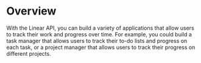 # Overview

With the Linear API, you can build a variety of applications that allow users to track their work and progress over time. For example, you could build a task manager that allows users to track their to-do lists and progress on each task, or a project manager that allows users to track their progress on different projects.
